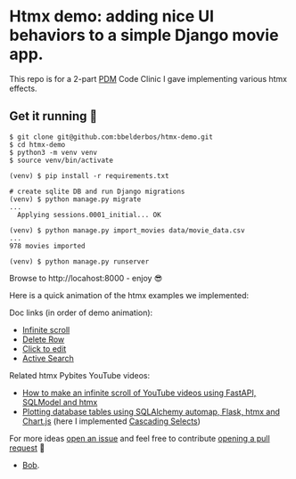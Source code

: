 # Htmx demo: adding nice UI behaviors to a simple Django movie app.

This repo is for a 2-part [PDM](https://pybit.es/catalogue/the-pdm-program/) Code Clinic I gave implementing various htmx effects.

## Get it running 💪

```
$ git clone git@github.com:bbelderbos/htmx-demo.git
$ cd htmx-demo
$ python3 -m venv venv
$ source venv/bin/activate

(venv) $ pip install -r requirements.txt

# create sqlite DB and run Django migrations
(venv) $ python manage.py migrate
...
  Applying sessions.0001_initial... OK

(venv) $ python manage.py import_movies data/movie_data.csv
...
978 movies imported

(venv) $ python manage.py runserver
```

Browse to http://locahost:8000 - enjoy 😎

Here is a quick animation of the htmx examples we implemented:

Doc links (in order of demo animation):
- [Infinite scroll](https://htmx.org/examples/infinite-scroll/)
- [Delete Row](https://htmx.org/examples/delete-row/)
- [Click to edit](https://htmx.org/examples/click-to-edit/)
- [Active Search](https://htmx.org/examples/active-search/)

Related htmx Pybites YouTube videos:
- [How to make an infinite scroll of YouTube videos using FastAPI, SQLModel and htmx](https://www.youtube.com/watch?v=5uOCUkJU-4Q)
- [Plotting database tables using SQLAlchemy automap, Flask, htmx and Chart.js](https://www.youtube.com/watch?v=EbKeZkobGbA) (here I implemented [Cascading Selects](https://htmx.org/examples/value-select/))

For more ideas [open an issue](https://github.com/bbelderbos/htmx-demo/issues) and feel free to contribute [opening a pull request](https://github.com/bbelderbos/htmx-demo/pulls) 🙏

- [Bob](https://github.com/bbelderbos).

